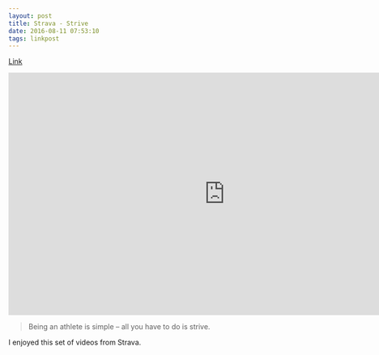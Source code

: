 ```yaml
---
layout: post
title: Strava - Strive
date: 2016-08-11 07:53:10
tags: linkpost
---
```

[Link](http://blog.strava.com/strive/?utm_source=strava&utm_medium=mktgemail&utm_campaign=2016_08_10_Strive_8_Final)

<div class="video-container">
<iframe width="853" height="480" src="https://www.youtube-nocookie.com/embed/Afi2A7m4fWU" frameborder="0" allowfullscreen></iframe>
</div>

>Being an athlete is simple – all you have to do is strive.

I enjoyed this set of videos from Strava.

